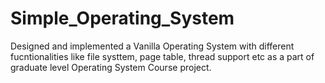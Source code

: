 # Simple_Operating_System
 Designed and implemented a Vanilla Operating System with different fucntionalities like file systtem, page table, thread support etc as a part of graduate level Operating System Course project. 
